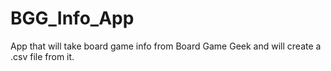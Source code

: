 # BGG_Info_App
App that will take board game info from Board Game Geek and will create a .csv file from it.

